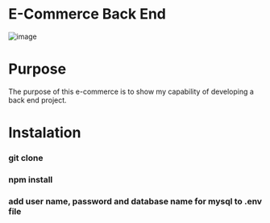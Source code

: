 # E-Commerce Back End

![image](https://user-images.githubusercontent.com/78700475/122702025-2b25ab80-d214-11eb-9e57-3de91f68b392.png)

# Purpose
The purpose of this e-commerce is to show my capability of developing a back end project.

# Instalation
### git clone
### npm install
### add user name, password and database name for mysql to .env file
